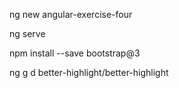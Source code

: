ng new angular-exercise-four

ng serve            

npm install --save bootstrap@3

ng g d better-highlight/better-highlight